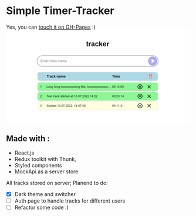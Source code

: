 # Simple Timer-Tracker
Yes, you can [touch it on GH-Pages](https://v4voloshyn.github.io/server-react-tracker/) :)
![alt text](https://github.com/v4voloshyn/server-react-tracker/blob/main/preview/tracker.png)
## Made with :
- React.js
- Redux toolkit with Thunk,
- Styled components
- MockApi as a server store

All tracks stored on server;
Planend to do:
- [x] Dark theme and switcher
- [ ] Auth page to handle tracks for different users
- [ ] Refactor some code :)
